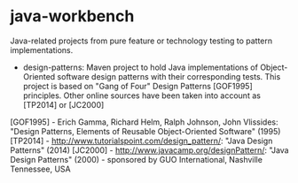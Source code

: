 java-workbench
===============

Java-related projects from pure feature or technology testing to pattern implementations.

* design-patterns: Maven project to hold Java implementations of Object-Oriented software design patterns with their corresponding tests.
  This project is based on "Gang of Four" Design Patterns [GOF1995] principles. Other online sources have been taken into account as [TP2014] or [JC2000]

  
  
  
  
[GOF1995] - Erich Gamma, Richard Helm, Ralph Johnson, John Vlissides: "Design Patterns, Elements of Reusable Object-Oriented Software" (1995)
[TP2014] - http://www.tutorialspoint.com/design_pattern/: "Java Design Patterns" (2014)
[JC2000] - http://www.javacamp.org/designPattern/: "Java Design Patterns" (2000) - sponsored by GUO International, Nashville Tennessee, USA
